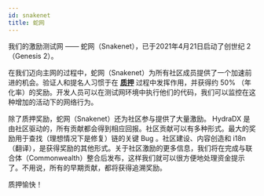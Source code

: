 ```yaml
---
id: snakenet
title: 蛇网
---
```


我们的激励测试网 —— 蛇网（Snakenet），已于2021年4月21日启动了创世纪 2（Genesis 2）。 

在我们迈向主网的过程中，蛇网（Snakenet）为所有社区成员提供了一个加速前进的机会。验证人和提名人习惯于在 **[质押](/staking)** 过程中发挥作用，并获得约 50% （年化率）的奖励。开发人员可以在测试网环境中执行他们的代码，我们可以监控在这种增加的活动下的网络行为。

除了质押奖励，蛇网（Snakenet）还为社区参与提供了大量激励。 HydraDX 是由社区驱动的，所有贡献都会得到相应回报。社区贡献可以有多种形式。最大的奖励用于查找（理想情况下是修复）链的关键 Bug 。社区建设、内容创造和 i18n （翻译），是获得奖励的其他形式。关于社区激励的更多信息，我们将在完成与联合体（Commonwealth）整合后发布，这样我们就可以很方便地处理资金提示了。不用说，所有的早期贡献，都将获得追溯奖励。 

质押愉快！
